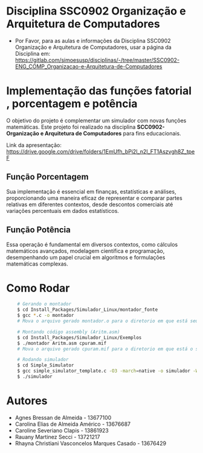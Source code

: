 # Disciplina SSC0902 Organização e Arquitetura de Computadores
- Por Favor, para as aulas e informações da Disciplina SSC0902 Organização e Arquitetura de Computadores, usar a página da Disciplina em: https://gitlab.com/simoesusp/disciplinas/-/tree/master/SSC0902-ENG_COMP_Organizacao-e-Arquitetura-de-Computadores

# Implementação das funções fatorial , porcentagem e potência
O objetivo do projeto é complementar um simulador com novas funções matemáticas.
Este projeto foi realizado na disciplina **SCC0902- Organização e Arquitetura de Computadores** para fins educacionais.

 Link da apresentação: https://drive.google.com/drive/folders/1EmUfh_bPj2l_n2I_FT1Aszvgh8Z_tpeF

## Função Porcentagem
Sua implementação é essencial em finanças, estatísticas e análises, proporcionando uma maneira eficaz de representar e comparar partes relativas em diferentes contextos, desde descontos comerciais até variações percentuais em dados estatísticos.

## Função Potência
Essa operação é fundamental em diversos contextos, como cálculos matemáticos avançados, modelagem científica e programação, desempenhando um papel crucial em algoritmos e formulações matemáticas complexas.

# Como Rodar

```bash
    # Gerando o montador
    $ cd Install_Packages/Simulador_Linux/montador_fonte
    $ gcc *.c -o montador
    # Mova o arquivo gerado montador.o para o diretorio em que está seu código assembly (Install_Packages/Simulador_Linux/Exemplos)
```

```bash
    # Montando código assembly (Aritm.asm)
    $ cd Install_Packages/Simulador_Linux/Exemplos
    $ ./montador Aritm.asm cpuram.mif
    # Mova o arquivo gerado cpuram.mif para o diretorio em que está o simple simulator (Simple_Simulator)
```

```bash
    # Rodando simulador
    $ cd Simple_Simulator
    $ gcc simple_simulator_template.c -O3 -march=native -o simulador -Wall -lm
    $ ./simulador
```

# Autores
- Agnes Bressan de Almeida - 13677100
- Carolina Elias de Almeida Américo - 13676687
- Caroline Severiano Clapis - 13861923
- Rauany Martinez Secci - 13721217
- Rhayna Christiani Vasconcelos Marques Casado - 13676429
